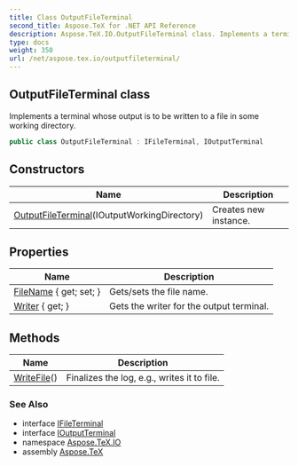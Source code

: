```yaml
---
title: Class OutputFileTerminal
second_title: Aspose.TeX for .NET API Reference
description: Aspose.TeX.IO.OutputFileTerminal class. Implements a terminal whose output is to be written to a file in some working directory
type: docs
weight: 350
url: /net/aspose.tex.io/outputfileterminal/
---
```

## OutputFileTerminal class

Implements a terminal whose output is to be written to a file in some working directory.

```csharp
public class OutputFileTerminal : IFileTerminal, IOutputTerminal
```

## Constructors

| Name | Description |
| --- | --- |
| [OutputFileTerminal](outputfileterminal/)(IOutputWorkingDirectory) | Creates new instance. |

## Properties

| Name | Description |
| --- | --- |
| [FileName](../../aspose.tex.io/outputfileterminal/filename/) { get; set; } | Gets/sets the file name. |
| [Writer](../../aspose.tex.io/outputfileterminal/writer/) { get; } | Gets the writer for the output terminal. |

## Methods

| Name | Description |
| --- | --- |
| [WriteFile](../../aspose.tex.io/outputfileterminal/writefile/)() | Finalizes the log, e.g., writes it to file. |

### See Also

* interface [IFileTerminal](../ifileterminal/)
* interface [IOutputTerminal](../ioutputterminal/)
* namespace [Aspose.TeX.IO](../../aspose.tex.io/)
* assembly [Aspose.TeX](../../)


